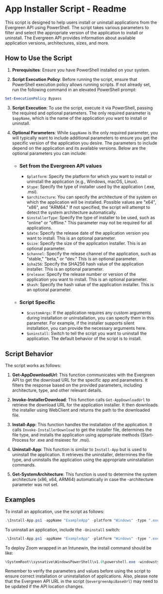 # App Installer Script - Readme

This script is designed to help users install or uninstall applications from the Evergreen API using PowerShell. The script takes various parameters to filter and select the appropriate version of the application to install or uninstall. The Evergreen API provides information about available application versions, architectures, sizes, and more.

## How to Use the Script

1. **Prerequisites**: Ensure you have PowerShell installed on your system.

2. **Script Execution Policy**: Before running the script, ensure that PowerShell execution policy allows running scripts. If not already set, run the following command in an elevated PowerShell prompt:

```powershell
Set-ExecutionPolicy Bypass
```

3. **Script Execution**: To use the script, execute it via PowerShell, passing the required and optional parameters. The only required parameter is `$appName`, which is the name of the application you want to install or uninstall.

4. **Optional Parameters**: While `$appName` is the only required parameter, you will typically want to include additional parameters to ensure you get the specific version of the application you desire. The parameters to include depend on the application and its available versions. Below are the optional parameters you can include:
    - ### Set from the Evergreen API values
        - `$platform`: Specify the platform for which you want to install or uninstall the application (e.g., Windows, macOS, Linux).
        - `$type`: Specify the type of installer used by the application (.exe, .msi).
        - `$architecture`: You can specify the architecture of the system on which the application will be installed. Possible values are "x64", "x86", and "ARM64." If not specified, the script will attempt to detect the system architecture automatically.
        - `$installerType`: Specify the type of installer to be used, such as "online" or "offline." This parameter may not be required for all applications.
        - `$date`: Specify the release date of the application version you want to install. This is an optional parameter.
        - `$size`: Specify the size of the application installer. This is an optional parameter.
        - `$channel`: Specify the release channel of the application, such as "stable," "beta," or "dev." This is an optional parameter.
        - `$sha256`: Specify the SHA256 hash value of the application installer. This is an optional parameter.
        - `$release`: Specify the release number or version of the application you want to install. This is an optional parameter.
        - `$hash`: Specify the hash value of the application installer. This is an optional parameter.
    - ### Script Specific
        - `$customArgs`: If the application requires any custom arguments during installation or uninstallation, you can specify them in this parameter. For example, if the installer supports silent installation, you can provide the necessary arguments here.
        - `$uninstall`: Switch to tell the script you want to uninstall the application. The default behavior of the script is to install.

## Script Behavior

The script works as follows:

1. **Get-AppDownloadUrl**: This function communicates with the Evergreen API to get the download URL for the specific app and parameters. It filters the response based on the provided parameters, including architecture, type, and other relevant details.

2. **Invoke-InstallerDownload**: This function calls `Get-AppDownloadUrl` to retrieve the download URL for the application installer. It then downloads the installer using WebClient and returns the path to the downloaded file.

3. **Install-App**: This function handles the installation of the application. It calls `Invoke-InstallerDownload` to get the installer file, determines the file type, and installs the application using appropriate methods (Start-Process for .exe and msiexec for .msi).

4. **Uninstall-App**: This function is similar to `Install-App` but is used to uninstall the application. It retrieves the uninstaller, determines the file type, and uninstalls the application using the appropriate uninstallation commands.

5. **Get-SystemArchitecture**: This function is used to determine the system architecture (x86, x64, ARM64) automatically in case the -architecture parameter was not set.

## Examples

To install an application, use the script as follows:

```powershell
.\Install-App.ps1 -appName "ExampleApp" -platform "Windows" -type ".exe" -channel "stable"
```

To uninstall an application, include the `-Uninstall` switch:

```powershell
.\Install-App.ps1 -appName "ExampleApp" -platform "Windows" -type ".exe" -channel "stable" -Uninstall
```

To deploy Zoom wrapped in an Intunewin, the install command should be like:

```powershell
%SystemRoot%\sysnative\WindowsPowerShell\v1.0\powershell.exe -windowstyle hidden -executionpolicy bypass -file .\install.ps1 -appName "Zoom" -platform "meetings" -type "msi" -customArgs '/norestart ZoomAutoUpdate=1 zNoDesktopShortCut=True zConfig="AU2_EnableAutoUpdate=Enabled"'
```

Remember to verify the parameters and values before using the script to ensure correct installation or uninstallation of applications. Also, please note that the Evergreen API URL in the script (`$evergreenApiBaseUrl`) may need to be updated if the API location changes.